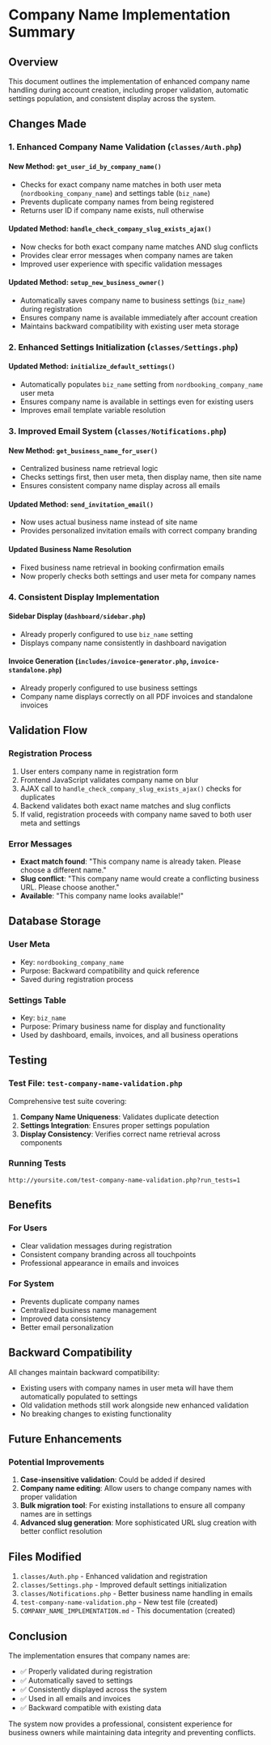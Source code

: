 # Company Name Implementation Summary

## Overview
This document outlines the implementation of enhanced company name handling during account creation, including proper validation, automatic settings population, and consistent display across the system.

## Changes Made

### 1. Enhanced Company Name Validation (`classes/Auth.php`)

#### New Method: `get_user_id_by_company_name()`
- Checks for exact company name matches in both user meta (`nordbooking_company_name`) and settings table (`biz_name`)
- Prevents duplicate company names from being registered
- Returns user ID if company name exists, null otherwise

#### Updated Method: `handle_check_company_slug_exists_ajax()`
- Now checks for both exact company name matches AND slug conflicts
- Provides clear error messages when company names are taken
- Improved user experience with specific validation messages

#### Updated Method: `setup_new_business_owner()`
- Automatically saves company name to business settings (`biz_name`) during registration
- Ensures company name is available immediately after account creation
- Maintains backward compatibility with existing user meta storage

### 2. Enhanced Settings Initialization (`classes/Settings.php`)

#### Updated Method: `initialize_default_settings()`
- Automatically populates `biz_name` setting from `nordbooking_company_name` user meta
- Ensures company name is available in settings even for existing users
- Improves email template variable resolution

### 3. Improved Email System (`classes/Notifications.php`)

#### New Method: `get_business_name_for_user()`
- Centralized business name retrieval logic
- Checks settings first, then user meta, then display name, then site name
- Ensures consistent company name display across all emails

#### Updated Method: `send_invitation_email()`
- Now uses actual business name instead of site name
- Provides personalized invitation emails with correct company branding

#### Updated Business Name Resolution
- Fixed business name retrieval in booking confirmation emails
- Now properly checks both settings and user meta for company names

### 4. Consistent Display Implementation

#### Sidebar Display (`dashboard/sidebar.php`)
- Already properly configured to use `biz_name` setting
- Displays company name consistently in dashboard navigation

#### Invoice Generation (`includes/invoice-generator.php`, `invoice-standalone.php`)
- Already properly configured to use business settings
- Company name displays correctly on all PDF invoices and standalone invoices

## Validation Flow

### Registration Process
1. User enters company name in registration form
2. Frontend JavaScript validates company name on blur
3. AJAX call to `handle_check_company_slug_exists_ajax()` checks for duplicates
4. Backend validates both exact name matches and slug conflicts
5. If valid, registration proceeds with company name saved to both user meta and settings

### Error Messages
- **Exact match found**: "This company name is already taken. Please choose a different name."
- **Slug conflict**: "This company name would create a conflicting business URL. Please choose another."
- **Available**: "This company name looks available!"

## Database Storage

### User Meta
- Key: `nordbooking_company_name`
- Purpose: Backward compatibility and quick reference
- Saved during registration process

### Settings Table
- Key: `biz_name`
- Purpose: Primary business name for display and functionality
- Used by dashboard, emails, invoices, and all business operations

## Testing

### Test File: `test-company-name-validation.php`
Comprehensive test suite covering:
1. **Company Name Uniqueness**: Validates duplicate detection
2. **Settings Integration**: Ensures proper settings population
3. **Display Consistency**: Verifies correct name retrieval across components

### Running Tests
```
http://yoursite.com/test-company-name-validation.php?run_tests=1
```

## Benefits

### For Users
- Clear validation messages during registration
- Consistent company branding across all touchpoints
- Professional appearance in emails and invoices

### For System
- Prevents duplicate company names
- Centralized business name management
- Improved data consistency
- Better email personalization

## Backward Compatibility

All changes maintain backward compatibility:
- Existing users with company names in user meta will have them automatically populated to settings
- Old validation methods still work alongside new enhanced validation
- No breaking changes to existing functionality

## Future Enhancements

### Potential Improvements
1. **Case-insensitive validation**: Could be added if desired
2. **Company name editing**: Allow users to change company names with proper validation
3. **Bulk migration tool**: For existing installations to ensure all company names are in settings
4. **Advanced slug generation**: More sophisticated URL slug creation with better conflict resolution

## Files Modified

1. `classes/Auth.php` - Enhanced validation and registration
2. `classes/Settings.php` - Improved default settings initialization
3. `classes/Notifications.php` - Better business name handling in emails
4. `test-company-name-validation.php` - New test file (created)
5. `COMPANY_NAME_IMPLEMENTATION.md` - This documentation (created)

## Conclusion

The implementation ensures that company names are:
- ✅ Properly validated during registration
- ✅ Automatically saved to settings
- ✅ Consistently displayed across the system
- ✅ Used in all emails and invoices
- ✅ Backward compatible with existing data

The system now provides a professional, consistent experience for business owners while maintaining data integrity and preventing conflicts.